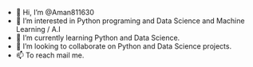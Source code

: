 - 👋 Hi, I’m @Aman811630
- 👀 I’m interested in Python programing and Data Science and Machine Learning / A.I
- 🌱 I’m currently learning Python and Data Science.
- 💞️ I’m looking to collaborate on Python and Data Science projects.
- 📫 To reach mail me.

<!---
Aman811630/Aman811630 is a ✨ special ✨ repository because its `README.md` (this file) appears on your GitHub profile.
You can click the Preview link to take a look at your changes.
--->
